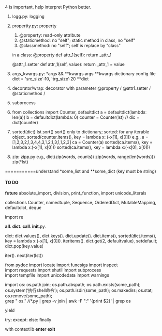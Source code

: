 
4 is important, help interpret Python better. 


1. logg.py:   logging

2. propertty.py:   property  
	1. @property: read-only attribute
	2. @staticmethod: no "self";   static method in class, no "self"
	3. @classmethod: no "self"; self is replace by "class"

	in a class:
	@property
	def attr_1(self):
		return _attr_1

	@attr_1.setter
	def attr_1(self, value):
		return _attr_1 = value


3. args_kwargs.py:   *args && **kwargs
	args
	**kwargs  dictionary
		config file dict = 'src_size':10, 'trg_size':20
		**dict
		
4.  decorator/wrap:
	decorator with parameter
	@property / @attr1.setter / @staticmethod / 

5.  subprocess


6. from collections import Counter, defaultdict
	a = defaultdict(lambda: len(a))
	b = defaultdict(lambda: 0)
	counter = Counter(lst)	// dic = dict(counter)


7. sorted(dict)  lst.sort()
	sort() only to dictionary; sorted: for any iterable object.
	sorted(counter.items(), key = lambda x: (-x[1], x[0]))
	e.g., 
		a = [1,2,3,2,1,3,4,4,3,1,2,1,3,1,1,2,3]
		ca = Counter(a)
		sorted(ca.items(), key = lambda x:(-x[1], x[0]))
		sorted(ca.items(), key = lambda x:(-x[0], x[0]))



8. zip: zipp.py
	e.g., 
		dict(zip(words, counts))
		zip(words, range(len(words)))
		zip(*lst)

===========understand *some_list and **some_dict (key must be string)



#### TO DO ####
__future__   absolute_import, division, print_function, import unicode_literals

collections
	Counter, namedtuple, Sequence, OrderedDict, MutableMapping, defaultdict, deque


import re


__all__.    __dict__.    __call__.   __init__.py. 

dict: dict.values(), dict.keys(). dict.update().   dict.items(),  sorted(dict.items(), key = lambda x:(-x[1], x[0])). iteritems(). dict.get(2, defaultvalue), setdefault;     dict.pop(key_value)


iter().   next(iter(lst)) 


from pydoc import locate
import funcsigs
import inspect   
import requests
import shutil
import subprocess    
import tempfile
import unicodedata
import warnings


import os:  os.path.join; os.path.abspath; os.path.exists(some_path); os.system(‘执行shell命令’);  os.path.isdir(some_path);  os.makedirs;  os.stat;  os.remove(some_path);  
  grep " os\." */*/*.py | grep -v join | awk -F ":" '{print $2}' | grep os  




yield 

try: except: else: finally

with contextlib  __enter__ __exit__








